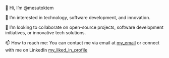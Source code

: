 👋 Hi, I’m @mesutoktem

👀 I’m interested in technology, software development, and innovation.

💞️ I’m looking to collaborate on open-source projects, software development initiatives, or innovative tech solutions.

📫 How to reach me: You can contact me via email at [my_email](mesutoktem35@gmail.com) or connect with me on LinkedIn [my_liked_in_profile](https://www.linkedin.com/in/oktem-mesut/)

<!---
mesutoktem/mesutoktem is a ✨ special ✨ repository because its `README.md` (this file) appears on your GitHub profile.
You can click the Preview link to take a look at your changes.
--->

